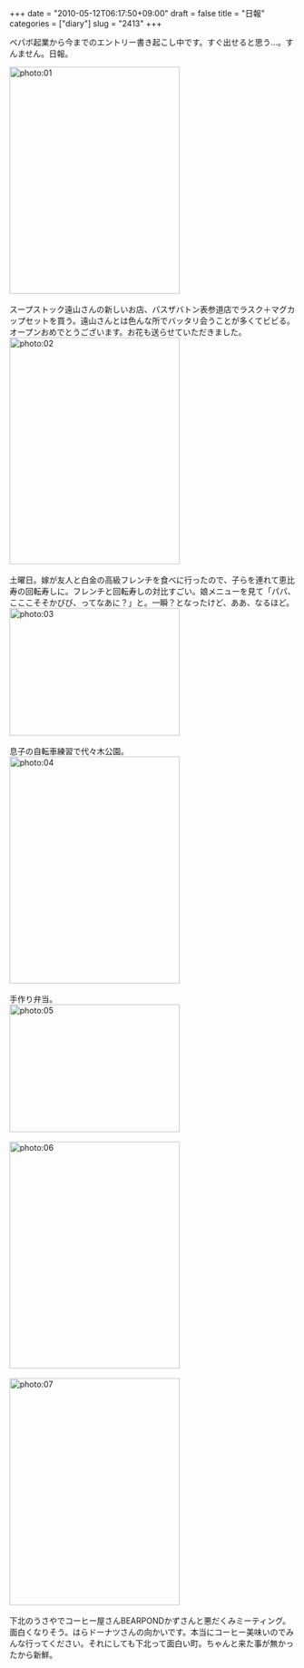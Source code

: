 +++
date = "2010-05-12T06:17:50+09:00"
draft = false
title = "日報"
categories = ["diary"]
slug = "2413"
+++

ペパボ起業から今までのエントリー書き起こし中です。すぐ出せると思う...。すんません。日報。
<div align="left"><a href="/images/ameblo/blog_import_4f7a390822d50.jpg"><img src="/images/ameblo/blog_import_4f7a390822d50.jpg" alt="photo:01" width="300" height="400" border="0" /></a></div><br clear="all" />
スープストック遠山さんの新しいお店、パスザバトン表参道店でラスク＋マグカップセットを買う。遠山さんとは色んな所でバッタリ会うことが多くてビビる。オープンおめでとうございます。お花も送らせていただきました。
<div align="left"><a href="/images/ameblo/blog_import_4f7a3908cc6b9.jpg"><img src="/images/ameblo/blog_import_4f7a3908cc6b9.jpg" alt="photo:02" width="300" height="400" border="0" /></a></div><br clear="all" />
土曜日。嫁が友人と白金の高級フレンチを食べに行ったので、子らを連れて恵比寿の回転寿しに。フレンチと回転寿しの対比すごい。娘メニューを見て「パパ、こここそそかびび、ってなあに？」と。一瞬？となったけど、ああ、なるほど。
<div align="left"><a href="/images/ameblo/blog_import_4f7a3909d5e41.jpg"><img src="/images/ameblo/blog_import_4f7a3909d5e41.jpg" alt="photo:03" width="300" height="225" border="0" /></a></div><br clear="all" />
息子の自転車練習で代々木公園。
<div align="left"><a href="/images/ameblo/blog_import_4f7a390b0c26d.jpg"><img src="/images/ameblo/blog_import_4f7a390b0c26d.jpg" alt="photo:04" width="300" height="400" border="0" /></a></div><br clear="all" />
手作り弁当。
<div align="left"><a href="/images/ameblo/blog_import_4f7a390bd5c98.jpg"><img src="/images/ameblo/blog_import_4f7a390bd5c98.jpg" alt="photo:05" width="300" height="225" border="0" /></a></div><br clear="all" />
<div align="left"><a href="/images/ameblo/blog_import_4f7a390ccbba0.jpg"><img src="/images/ameblo/blog_import_4f7a390ccbba0.jpg" alt="photo:06" width="300" height="400" border="0" /></a></div><br clear="all" />
<div align="left"><a href="/images/ameblo/blog_import_4f7a390d89087.jpg"><img src="/images/ameblo/blog_import_4f7a390d89087.jpg" alt="photo:07" width="300" height="400" border="0" /></a></div><br clear="all" />
下北のうさやでコーヒー屋さんBEARPONDかずさんと悪だくみミーティング。面白くなりそう。はらドーナツさんの向かいです。本当にコーヒー美味いのでみんな行ってください。それにしても下北って面白い町。ちゃんと来た事が無かったから新鮮。
